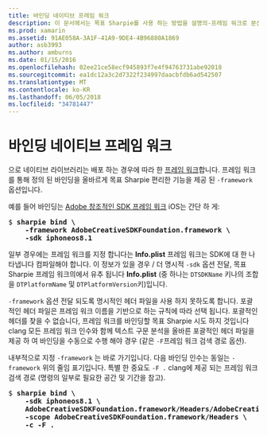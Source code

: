 ```yaml
---
title: 바인딩 네이티브 프레임 워크
description: 이 문서에서는 목표 Sharpie를 사용 하는 방법을 설명의-프레임 워크로 분산 라이브러리에는 바인딩을 만드는 프레임 워크 옵션입니다.
ms.prod: xamarin
ms.assetid: 91AE058A-3A1F-41A9-9DE4-4B96880A1869
author: asb3993
ms.author: amburns
ms.date: 01/15/2016
ms.openlocfilehash: 02ee21ce58ecf945893f7e4f94763731abe92018
ms.sourcegitcommit: ea1dc12a3c2d7322f234997daacbfdb6ad542507
ms.translationtype: MT
ms.contentlocale: ko-KR
ms.lasthandoff: 06/05/2018
ms.locfileid: "34781447"
---
```

# <a name="binding-native-frameworks"></a>바인딩 네이티브 프레임 워크

으로 네이티브 라이브러리는 배포 하는 경우에 따라 한 [프레임 워크](https://developer.apple.com/library/mac/documentation/MacOSX/Conceptual/BPFrameworks/Concepts/WhatAreFrameworks.html)합니다. 프레임 워크를 통해 정의 된 바인딩을 올바르게 목표 Sharpie 편리한 기능을 제공 된 `-framework` 옵션입니다.

예를 들어 바인딩는 [Adobe 창조적인 SDK 프레임 워크](https://creativesdk.adobe.com/downloads.html) iOS는 간단 하 게:

<pre>$ <b>sharpie bind \
    -framework AdobeCreativeSDKFoundation.framework \
    -sdk iphoneos8.1</b></pre>

일부 경우에는 프레임 워크를 지정 합니다는 **Info.plist** 프레임 워크는 SDK에 대 한 나타냅니다 컴파일해야 합니다. 이 정보가 있을 경우 / 더 명시적 `-sdk` 옵션 전달, 목표 Sharpie 프레임 워크의에서 유추 됩니다 **Info.plist** (중 하나는 `DTSDKName` 키나의 조합을 `DTPlatformName` 및 `DTPlatformVersion`키)입니다.

`-framework` 옵션 전달 되도록 명시적인 헤더 파일을 사용 하지 못하도록 합니다. 포괄적인 헤더 파일은 프레임 워크 이름을 기반으로 하는 규칙에 따라 선택 됩니다. 포괄적인 헤더를 찾을 수 없습니다, 프레임 워크를 바인딩할 목표 Sharpie 시도 하지 것입니다 clang 모든 프레임 워크 인수와 함께 텍스트 구문 분석을 올바른 포괄적인 헤더 파일을 제공 하 여 바인딩을 수동으로 수행 해야 경우 (같은 `-F`프레임 워크 검색 경로 옵션).

내부적으로 지정 `-framework` 는 바로 가기입니다. 다음 바인딩 인수는 동일는 `-framework` 위의 줄임 표기입니다.
특별 한 중요도 `-F .` clang에 제공 되는 프레임 워크 검색 경로 (명령의 일부로 필요한 공간 및 기간을 참고).

<pre>$ <b>sharpie bind \
    -sdk iphoneos8.1 \
    AdobeCreativeSDKFoundation.framework/Headers/AdobeCreativeSDKFoundation.h \
    -scope AdobeCreativeSDKFoundation.framework/Headers \
    -c -F .</b></pre>

